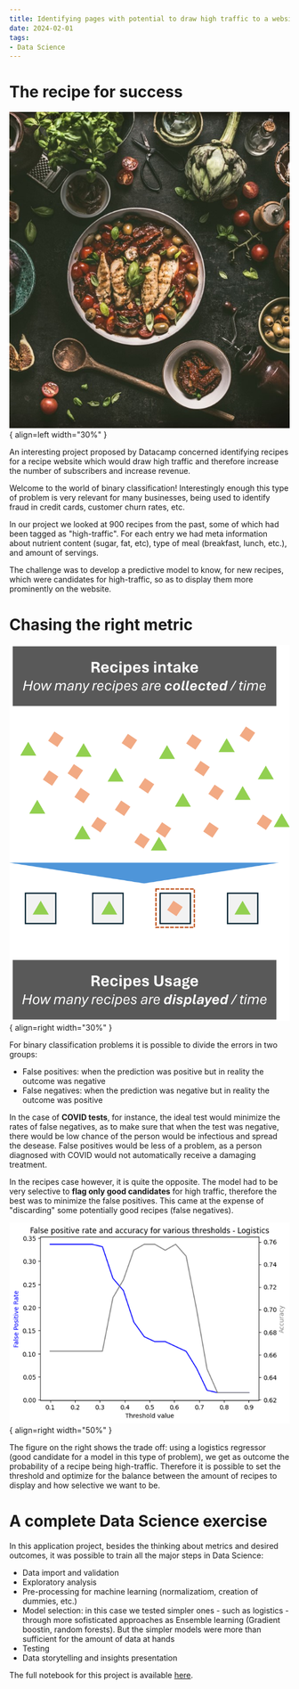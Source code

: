 ```yaml
---
title: Identifying pages with potential to draw high traffic to a website
date: 2024-02-01
tags:
- Data Science
---
```

# The recipe for success

![delicious recipe](img/recipe.jpg){ align=left width="30%" }

An interesting project proposed by Datacamp concerned identifying recipes for a recipe website which would draw high traffic and therefore increase the number of subscribers and increase revenue.

Welcome to the world of binary classification! Interestingly enough this type of problem is very relevant for many businesses, being used to identify fraud in credit cards, customer churn rates, etc.

In our project we looked at 900 recipes from the past, some of which had been tagged as "high-traffic". For each entry we had meta information about nutrient content (sugar, fat, etc), type of meal (breakfast, lunch, etc.), and amount of servings.

The challenge was to develop a predictive model to know, for new recipes, which were candidates for high-traffic, so as to display them more prominently on the website.

# Chasing the right metric

![classification schema](img/recipes_schema.png){ align=right width="30%" }

For binary classification problems it is possible to divide the errors in two groups: 
* False positives: when the prediction was positive but in reality the outcome was negative
* False negatives: when the prediction was negative but in reality the outcome was positive

In the case of **COVID tests**, for instance, the ideal test would minimize the rates of false negatives, as to make sure that when the test was negative, there would be low chance of the person would be infectious and spread the desease. False positives would be less of a problem, as a person diagnosed with COVID would not automatically receive a damaging treatment.

In the recipes case however, it is quite the opposite. The model had to be very selective to **flag only good candidates** for high traffic, therefore the best was to minimize the false positives. This came at the expense of "discarding" some potentially good recipes (false negatives).

![binary classifier threshold](img/classifier_fine-tunning.png){ align=right width="50%" }

The figure on the right shows the trade off: using a logistics regressor (good candidate for a model in this type of problem), we get as outcome the probability of a recipe being high-traffic. Therefore it is possible to set the threshold and optimize for the balance between the amount of recipes to display and how selective we want to be.

# A complete Data Science exercise

In this application project, besides the thinking about metrics and desired outcomes, it was possible to train all the major steps in Data Science:

* Data import and validation
* Exploratory analysis
* Pre-processing for machine learning (normalizatiom, creation of dummies, etc.)
* Model selection: in this case we tested simpler ones - such as logistics - through more sofisticated approaches as Ensemble learning (Gradient boostin, random forests). But the simpler models were more than sufficient for the amount of data at hands
* Testing
* Data storytelling and insights presentation

The full notebook for this project is available [here](https://app.datacamp.com/workspace/w/e2055169-3cd0-4c5c-be02-98fff863e4a5).


